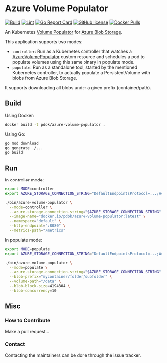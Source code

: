 # Azure Volume Populator

[![Build](https://github.com/PDOK/azure-volume-populator/actions/workflows/build-and-publish-image.yml/badge.svg)](https://github.com/PDOK/azure-volume-populator/actions/workflows/build-and-publish-image.yml)
[![Lint](https://github.com/PDOK/azure-volume-populator/actions/workflows/lint-go.yml/badge.svg)](https://github.com/PDOK/azure-volume-populator/actions/workflows/lint-go.yml)
[![Go Report Card](https://goreportcard.com/badge/github.com/pdok/azure-volume-populator)](https://goreportcard.com/report/github.com/pdok/azure-volume-populator)
[![GitHub license](https://img.shields.io/github/license/PDOK/azure-volume-populator)](https://github.com/PDOK/gokoala/blob/master/LICENSE)
[![Docker Pulls](https://img.shields.io/docker/pulls/pdok/azure-volume-populator.svg)](https://hub.docker.com/r/pdok/azure-volume-populator)

An Kubernetes [Volume Populator](https://kubernetes.io/blog/2025/05/08/kubernetes-v1-33-volume-populators-ga/) for [Azure Blob Storage](https://azure.microsoft.com/en-us/products/storage/blobs/).

This application supports two modes:
- `controller`: Run as a Kubernetes controller that watches a [AzureVolumePopulator](config/crd/volume.pdok.nl_azurevolumepopulators.yaml) custom resource and schedules a pod to populate volumes using this same binary in populate mode.
- `populate`: Run as a standalone tool, started by the mentioned Kubernetes controller, to actually populate a PersistentVolume with blobs from Azure Blob Storage.

It supports downloading all blobs under a given prefix (container/path).

## Build

Using Docker:

```bash
docker build -t pdok/azure-volume-populator .
```

Using Go:

```bash
go mod download
go generate ./...
go build
```

## Run

In controller mode:

```bash
export MODE=controller
export AZURE_STORAGE_CONNECTION_STRING="DefaultEndpointsProtocol=...;AccountName=...;AccountKey=...;EndpointSuffix=core.windows.net"

./bin/azure-volume-populator \
  --mode=controller \
  --azure-storage-connection-string="$AZURE_STORAGE_CONNECTION_STRING" \
  --image-name="docker.io/pdok/azure-volume-populator:latest" \
  --namespace="default" \
  --http-endpoint=":8080" \
  --metrics-path="/metrics"
```

In populate mode:

```bash
export MODE=populate
export AZURE_STORAGE_CONNECTION_STRING="DefaultEndpointsProtocol=...;AccountName=...;AccountKey=...;EndpointSuffix=core.windows.net"

./bin/azure-volume-populator \
  --mode=populate \
  --azure-storage-connection-string="$AZURE_STORAGE_CONNECTION_STRING" \
  --blob-prefix="mycontainer/folder/subfolder" \
  --volume-path="/data" \
  --blob-block-size=4194304 \
  --blob-concurrency=10
```

## Misc

### How to Contribute

Make a pull request...

### Contact

Contacting the maintainers can be done through the issue tracker.
